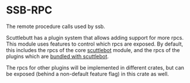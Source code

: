 # SSB-RPC
The remote procedure calls used by ssb.

Scuttlebutt has a plugin system that allows adding support for more rpcs. This module uses features to control which rpcs are exposed. By default, this includes the rpcs of the core [scuttlebot](https://github.com/ssbc/scuttlebot/blob/master/api.md) module, and the rpcs of the plugins which are [bundled with scuttlebot](https://github.com/ssbc/scuttlebot/tree/master/plugins).

The rpcs for other plugins will be implemented in different crates, but can be exposed (behind a non-default feature flag) in this crate as well.
